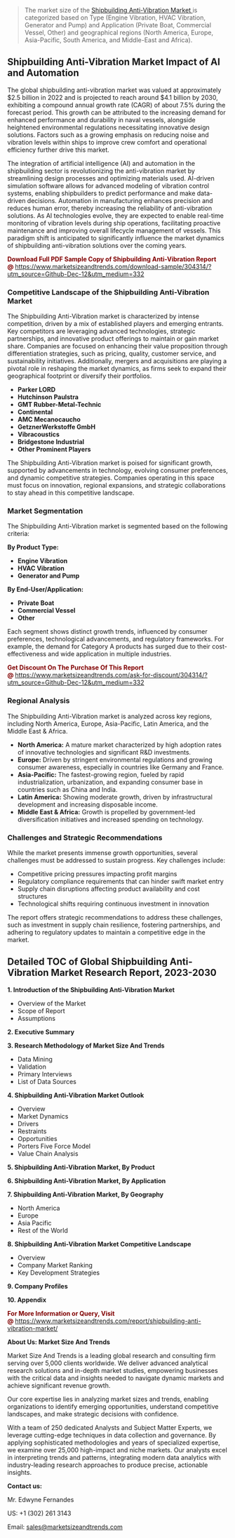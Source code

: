 <blockquote><p>The market size of the <a href="https://www.marketsizeandtrends.com/download-sample/304314/?utm_source=Github-Dec-12&amp;utm_medium=332" target="_blank">Shipbuilding Anti-Vibration Market </a>is categorized based on Type (Engine Vibration, HVAC Vibration, Generator and Pump) and Application (Private Boat, Commercial Vessel, Other) and geographical regions (North America, Europe, Asia-Pacific, South America, and Middle-East and Africa).</p></blockquote><p><h2>Shipbuilding Anti-Vibration Market Impact of AI and Automation</h2><p>The global shipbuilding anti-vibration market was valued at approximately $2.5 billion in 2022 and is projected to reach around $4.1 billion by 2030, exhibiting a compound annual growth rate (CAGR) of about 7.5% during the forecast period. This growth can be attributed to the increasing demand for enhanced performance and durability in naval vessels, alongside heightened environmental regulations necessitating innovative design solutions. Factors such as a growing emphasis on reducing noise and vibration levels within ships to improve crew comfort and operational efficiency further drive this market.</p><p>The integration of artificial intelligence (AI) and automation in the shipbuilding sector is revolutionizing the anti-vibration market by streamlining design processes and optimizing materials used. AI-driven simulation software allows for advanced modeling of vibration control systems, enabling shipbuilders to predict performance and make data-driven decisions. Automation in manufacturing enhances precision and reduces human error, thereby increasing the reliability of anti-vibration solutions. As AI technologies evolve, they are expected to enable real-time monitoring of vibration levels during ship operations, facilitating proactive maintenance and improving overall lifecycle management of vessels. This paradigm shift is anticipated to significantly influence the market dynamics of shipbuilding anti-vibration solutions over the coming years.</p></p><p><strong><span style="color: #800000;">Download Full PDF Sample Copy of Shipbuilding Anti-Vibration Report @</span>&nbsp;</strong><a href="https://www.marketsizeandtrends.com/download-sample/304314/?utm_source=Github-Dec-12&amp;utm_medium=332">https://www.marketsizeandtrends.com/download-sample/304314/?utm_source=Github-Dec-12&amp;utm_medium=332</a></p><h3>Competitive Landscape of the Shipbuilding Anti-Vibration Market</h3><p>The Shipbuilding Anti-Vibration market is characterized by intense competition, driven by a mix of established players and emerging entrants. Key competitors are leveraging advanced technologies, strategic partnerships, and innovative product offerings to maintain or gain market share. Companies are focused on enhancing their value proposition through differentiation strategies, such as pricing, quality, customer service, and sustainability initiatives. Additionally, mergers and acquisitions are playing a pivotal role in reshaping the market dynamics, as firms seek to expand their geographical footprint or diversify their portfolios.</p><p><strong><p><ul><li>Parker LORD </li><li> Hutchinson Paulstra </li><li> GMT Rubber-Metal-Technic </li><li> Continental </li><li> AMC Mecanocaucho </li><li> GetznerWerkstoffe GmbH </li><li> Vibracoustics </li><li> Bridgestone Industrial </li><li> Other Prominent Players</p></li></ul></p></strong></p><p>The Shipbuilding Anti-Vibration market is poised for significant growth, supported by advancements in technology, evolving consumer preferences, and dynamic competitive strategies. Companies operating in this space must focus on innovation, regional expansions, and strategic collaborations to stay ahead in this competitive landscape.</p><h3>Market Segmentation</h3><p>The Shipbuilding Anti-Vibration market is segmented based on the following criteria:</p><p><strong>By Product Type:</strong></p><p><strong><p><ul><li>Engine Vibration </li><li> HVAC Vibration </li><li> Generator and Pump</p></li></ul></p></strong></p><p><strong>By End-User/Application:</strong></p><p><strong><p><ul><li>Private Boat </li><li> Commercial Vessel </li><li> Other</p></li></ul></p></strong></p><p>Each segment shows distinct growth trends, influenced by consumer preferences, technological advancements, and regulatory frameworks. For example, the demand for Category A products has surged due to their cost-effectiveness and wide application in multiple industries.</p><p><strong><span style="color: #800000;">Get Discount On The Purchase Of This Report @&nbsp;</span></strong><a href="https://www.marketsizeandtrends.com/ask-for-discount/304314/?utm_source=Github-Dec-12&amp;utm_medium=332">https://www.marketsizeandtrends.com/ask-for-discount/304314/?utm_source=Github-Dec-12&amp;utm_medium=332</a></p><h3>Regional Analysis</h3><p>The Shipbuilding Anti-Vibration market is analyzed across key regions, including North America, Europe, Asia-Pacific, Latin America, and the Middle East &amp; Africa.</p><ul><li><strong>North America:</strong> A mature market characterized by high adoption rates of innovative technologies and significant R&amp;D investments.</li><li><strong>Europe:</strong> Driven by stringent environmental regulations and growing consumer awareness, especially in countries like Germany and France.</li><li><strong>Asia-Pacific:</strong> The fastest-growing region, fueled by rapid industrialization, urbanization, and expanding consumer base in countries such as China and India.</li><li><strong>Latin America:</strong> Showing moderate growth, driven by infrastructural development and increasing disposable income.</li><li><strong>Middle East &amp; Africa:</strong> Growth is propelled by government-led diversification initiatives and increased spending on technology.</li></ul><h3>Challenges and Strategic Recommendations</h3><p>While the market presents immense growth opportunities, several challenges must be addressed to sustain progress. Key challenges include:</p><ul><li>Competitive pricing pressures impacting profit margins</li><li>Regulatory compliance requirements that can hinder swift market entry</li><li>Supply chain disruptions affecting product availability and cost structures</li><li>Technological shifts requiring continuous investment in innovation</li></ul><p>The report offers strategic recommendations to address these challenges, such as investment in supply chain resilience, fostering partnerships, and adhering to regulatory updates to maintain a competitive edge in the market.</p><h2>Detailed TOC of Global Shipbuilding Anti-Vibration Market Research Report, 2023-2030</h2><p><strong>1. Introduction of the Shipbuilding Anti-Vibration Market</strong></p><ul><li>Overview of the Market</li><li>Scope of Report</li><li>Assumptions&nbsp;</li></ul><p><strong>2. Executive Summary</strong></p><p><strong>3. Research Methodology of <strong>Market Size And Trends</strong></strong></p><ul><li>Data Mining</li><li>Validation</li><li>Primary Interviews</li><li>List of Data Sources&nbsp;</li></ul><p><strong>4. Shipbuilding Anti-Vibration Market Outlook</strong></p><ul><li>Overview</li><li>Market Dynamics</li><li>Drivers</li><li>Restraints</li><li>Opportunities</li><li>Porters Five Force Model</li><li>Value Chain Analysis&nbsp;</li></ul><p><strong>5. Shipbuilding Anti-Vibration Market, By Product</strong></p><p><strong>6. Shipbuilding Anti-Vibration Market, By Application</strong></p><p><strong>7. Shipbuilding Anti-Vibration Market, By Geography</strong></p><ul><li>North America</li><li>Europe</li><li>Asia Pacific</li><li>Rest of the World&nbsp;</li></ul><p><strong>8. Shipbuilding Anti-Vibration Market Competitive Landscape</strong></p><ul><li>Overview</li><li>Company Market Ranking</li><li>Key Development Strategies&nbsp;</li></ul><p><strong>9. Company Profiles</strong></p><p><strong>10. Appendix</strong></p><p><strong><span style="color: #800000;">For More Information or Query, Visit @&nbsp;</span></strong><a href="https://www.marketsizeandtrends.com/report/shipbuilding-anti-vibration-market/">https://www.marketsizeandtrends.com/report/shipbuilding-anti-vibration-market/</a></p><p></p><p><strong>About Us:&nbsp;Market Size And Trends</strong></p><p>Market Size And Trends&nbsp;is a leading global research and consulting firm serving over 5,000 clients worldwide. We deliver advanced analytical research solutions and in-depth market studies, empowering businesses with the critical data and insights needed to navigate dynamic markets and achieve significant revenue growth.</p><p>Our core expertise lies in analyzing market sizes and trends, enabling organizations to identify emerging opportunities, understand competitive landscapes, and make strategic decisions with confidence.</p><p>With a team of 250 dedicated Analysts and Subject Matter Experts, we leverage cutting-edge techniques in data collection and governance. By applying sophisticated methodologies and years of specialized expertise, we examine over 25,000 high-impact and niche markets. Our analysts excel in interpreting trends and patterns, integrating modern data analytics with industry-leading research approaches to produce precise, actionable insights.</p><p><strong>Contact us:</strong></p><p>Mr. Edwyne Fernandes</p><p>US: +1 (302) 261 3143</p><p>Email: <a href="mailto:sales@marketsizeandtrends.com">sales@marketsizeandtrends.com</a>&nbsp;</p>
